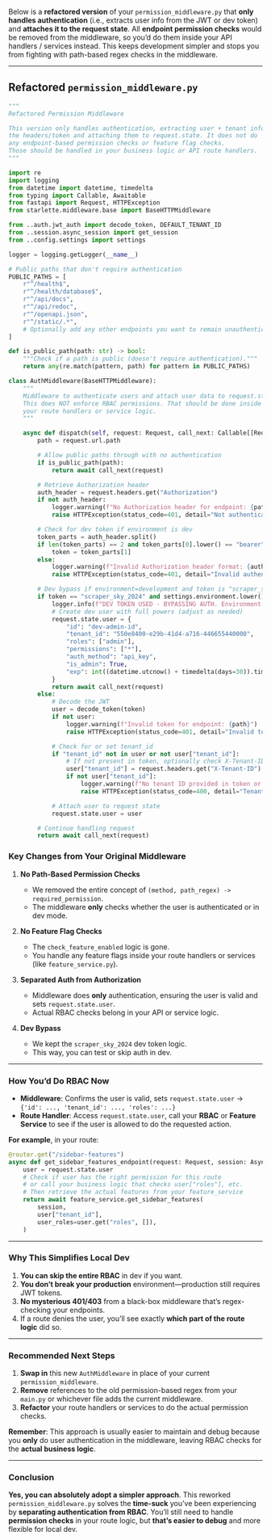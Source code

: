 Below is a **refactored version** of your `permission_middleware.py` that **only handles authentication** (i.e., extracts user info from the JWT or dev token) and **attaches it to the request state**. All **endpoint permission checks** would be removed from the middleware, so you’d do them inside your API handlers / services instead. This keeps development simpler and stops you from fighting with path-based regex checks in the middleware.

---

## **Refactored `permission_middleware.py`**

```python
"""
Refactored Permission Middleware

This version only handles authentication, extracting user + tenant info from
the headers/token and attaching them to request.state. It does not do
any endpoint-based permission checks or feature flag checks.
Those should be handled in your business logic or API route handlers.
"""

import re
import logging
from datetime import datetime, timedelta
from typing import Callable, Awaitable
from fastapi import Request, HTTPException
from starlette.middleware.base import BaseHTTPMiddleware

from ..auth.jwt_auth import decode_token, DEFAULT_TENANT_ID
from ..session.async_session import get_session
from ..config.settings import settings

logger = logging.getLogger(__name__)

# Public paths that don't require authentication
PUBLIC_PATHS = [
    r"^/health$",
    r"^/health/database$",
    r"^/api/docs",
    r"^/api/redoc",
    r"^/openapi.json",
    r"^/static/.*",
    # Optionally add any other endpoints you want to remain unauthenticated
]

def is_public_path(path: str) -> bool:
    """Check if a path is public (doesn't require authentication)."""
    return any(re.match(pattern, path) for pattern in PUBLIC_PATHS)

class AuthMiddleware(BaseHTTPMiddleware):
    """
    Middleware to authenticate users and attach user data to request.state.
    This does NOT enforce RBAC permissions. That should be done inside
    your route handlers or service logic.
    """

    async def dispatch(self, request: Request, call_next: Callable[[Request], Awaitable]):
        path = request.url.path

        # Allow public paths through with no authentication
        if is_public_path(path):
            return await call_next(request)

        # Retrieve Authorization header
        auth_header = request.headers.get("Authorization")
        if not auth_header:
            logger.warning(f"No Authorization header for endpoint: {path}")
            raise HTTPException(status_code=401, detail="Not authenticated")

        # Check for dev token if environment is dev
        token_parts = auth_header.split()
        if len(token_parts) == 2 and token_parts[0].lower() == "bearer":
            token = token_parts[1]
        else:
            logger.warning(f"Invalid Authorization header format: {auth_header}")
            raise HTTPException(status_code=401, detail="Invalid authentication header format")

        # Dev bypass if environment=development and token is "scraper_sky_2024"
        if token == "scraper_sky_2024" and settings.environment.lower() in ["development", "dev"]:
            logger.info(f"DEV TOKEN USED - BYPASSING AUTH. Environment: {settings.environment}")
            # Create dev user with full powers (adjust as needed)
            request.state.user = {
                "id": "dev-admin-id",
                "tenant_id": "550e8400-e29b-41d4-a716-446655440000",
                "roles": ["admin"],
                "permissions": ["*"],
                "auth_method": "api_key",
                "is_admin": True,
                "exp": int((datetime.utcnow() + timedelta(days=30)).timestamp()),
            }
            return await call_next(request)
        else:
            # Decode the JWT
            user = decode_token(token)
            if not user:
                logger.warning(f"Invalid token for endpoint: {path}")
                raise HTTPException(status_code=401, detail="Invalid token")

            # Check for or set tenant_id
            if "tenant_id" not in user or not user["tenant_id"]:
                # If not present in token, optionally check X-Tenant-ID header
                user["tenant_id"] = request.headers.get("X-Tenant-ID")
                if not user["tenant_id"]:
                    logger.warning(f"No tenant ID provided in token or headers for endpoint: {path}")
                    raise HTTPException(status_code=400, detail="Tenant ID is required")

            # Attach user to request state
            request.state.user = user

        # Continue handling request
        return await call_next(request)
```

### **Key Changes from Your Original Middleware**

1. **No Path-Based Permission Checks**
   - We removed the entire concept of `(method, path_regex) -> required_permission`.
   - The middleware **only** checks whether the user is authenticated or in dev mode.

2. **No Feature Flag Checks**
   - The `check_feature_enabled` logic is gone.
   - You handle any feature flags inside your route handlers or services (like `feature_service.py`).

3. **Separated Auth from Authorization**
   - Middleware does **only** authentication, ensuring the user is valid and sets `request.state.user`.
   - Actual RBAC checks belong in your API or service logic.

4. **Dev Bypass**
   - We kept the `scraper_sky_2024` dev token logic.
   - This way, you can test or skip auth in dev.

---

### **How You’d Do RBAC Now**

- **Middleware**: Confirms the user is valid, sets `request.state.user` → `{'id': ..., 'tenant_id': ..., 'roles': ...}`
- **Route Handler**: Access `request.state.user`, call your **RBAC** or **Feature Service** to see if the user is allowed to do the requested action.

**For example**, in your route:
```python
@router.get("/sidebar-features")
async def get_sidebar_features_endpoint(request: Request, session: AsyncSession = Depends(get_session)):
    user = request.state.user
    # Check if user has the right permission for this route
    # or call your business logic that checks user["roles"], etc.
    # Then retrieve the actual features from your feature_service
    return await feature_service.get_sidebar_features(
        session,
        user["tenant_id"],
        user_roles=user.get("roles", []),
    )
```

---

### **Why This Simplifies Local Dev**

1. **You can skip the entire RBAC** in dev if you want.
2. **You don’t break your production** environment—production still requires JWT tokens.
3. **No mysterious 401/403** from a black-box middleware that’s regex-checking your endpoints.
4. If a route denies the user, you’ll see exactly **which part of the route logic** did so.

---

### **Recommended Next Steps**

1. **Swap in** this new `AuthMiddleware` in place of your current `permission_middleware`.
2. **Remove** references to the old permission-based regex from your `main.py` or whichever file adds the current middleware.
3. **Refactor** your route handlers or services to do the actual permission checks.

**Remember**: This approach is usually easier to maintain and debug because you **only** do user authentication in the middleware, leaving RBAC checks for the **actual business logic**.

---

### **Conclusion**
**Yes, you can absolutely adopt a simpler approach**. This reworked `permission_middleware.py` solves the **time-suck** you’ve been experiencing by **separating authentication from RBAC**. You’ll still need to handle **permission checks** in your route logic, but **that’s easier to debug** and more flexible for local dev.
